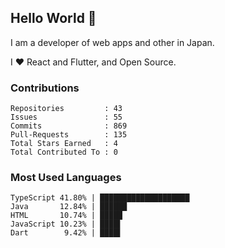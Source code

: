 ## Hello World 👋

I am a developer of web apps and other in Japan.

I ❤️ React and Flutter, and Open Source.

### Contributions

    Repositories         : 43
    Issues               : 55
    Commits              : 869
    Pull-Requests        : 135
    Total Stars Earned   : 4
    Total Contributed To : 0

### Most Used Languages

    TypeScript 41.80% | ████████████████████
    Java       12.84% | ██████
    HTML       10.74% | █████
    JavaScript 10.23% | ████▌
    Dart        9.42% | ████▌
